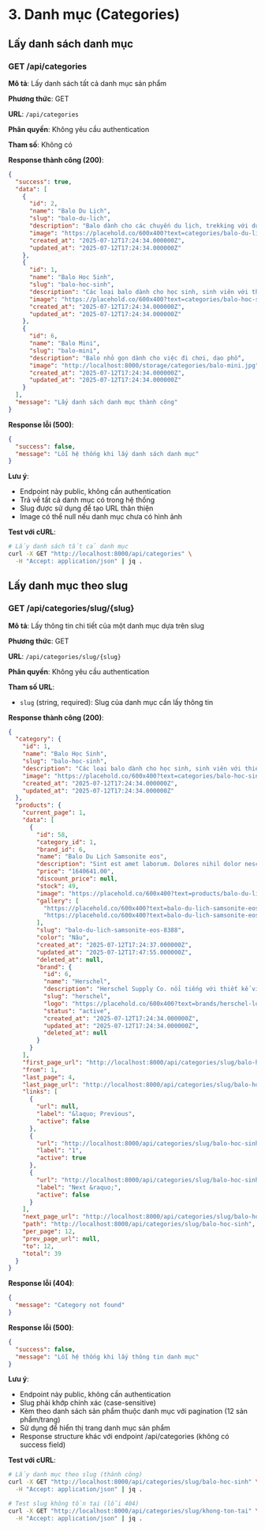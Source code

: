 # 3. Danh mục (Categories)

## Lấy danh sách danh mục

### GET /api/categories

**Mô tả**: Lấy danh sách tất cả danh mục sản phẩm

**Phương thức**: GET

**URL**: `/api/categories`

**Phân quyền**: Không yêu cầu authentication

**Tham số**: Không có

**Response thành công (200)**:

```json
{
  "success": true,
  "data": [
    {
      "id": 2,
      "name": "Balo Du Lịch",
      "slug": "balo-du-lich",
      "description": "Balo dành cho các chuyến du lịch, trekking với dung tích lớn và nhiều ngăn tiện ích",
      "image": "https://placehold.co/600x400?text=categories/balo-du-lich.jpg",
      "created_at": "2025-07-12T17:24:34.000000Z",
      "updated_at": "2025-07-12T17:24:34.000000Z"
    },
    {
      "id": 1,
      "name": "Balo Học Sinh",
      "slug": "balo-hoc-sinh",
      "description": "Các loại balo dành cho học sinh, sinh viên với thiết kế trẻ trung và tiện dụng",
      "image": "https://placehold.co/600x400?text=categories/balo-hoc-sinh.jpg",
      "created_at": "2025-07-12T17:24:34.000000Z",
      "updated_at": "2025-07-12T17:24:34.000000Z"
    },
    {
      "id": 6,
      "name": "Balo Mini",
      "slug": "balo-mini",
      "description": "Balo nhỏ gọn dành cho việc đi chơi, dạo phố",
      "image": "http://localhost:8000/storage/categories/balo-mini.jpg",
      "created_at": "2025-07-12T17:24:34.000000Z",
      "updated_at": "2025-07-12T17:24:34.000000Z"
    }
  ],
  "message": "Lấy danh sách danh mục thành công"
}
```

**Response lỗi (500)**:

```json
{
  "success": false,
  "message": "Lỗi hệ thống khi lấy danh sách danh mục"
}
```

**Lưu ý**:

- Endpoint này public, không cần authentication
- Trả về tất cả danh mục có trong hệ thống
- Slug được sử dụng để tạo URL thân thiện
- Image có thể null nếu danh mục chưa có hình ảnh

**Test với cURL**:

```bash
# Lấy danh sách tất cả danh mục
curl -X GET "http://localhost:8000/api/categories" \
  -H "Accept: application/json" | jq .
```

## Lấy danh mục theo slug

### GET /api/categories/slug/{slug}

**Mô tả**: Lấy thông tin chi tiết của một danh mục dựa trên slug

**Phương thức**: GET

**URL**: `/api/categories/slug/{slug}`

**Phân quyền**: Không yêu cầu authentication

**Tham số URL**:

- `slug` (string, required): Slug của danh mục cần lấy thông tin

**Response thành công (200)**:

```json
{
  "category": {
    "id": 1,
    "name": "Balo Học Sinh",
    "slug": "balo-hoc-sinh",
    "description": "Các loại balo dành cho học sinh, sinh viên với thiết kế trẻ trung và tiện dụng",
    "image": "https://placehold.co/600x400?text=categories/balo-hoc-sinh.jpg",
    "created_at": "2025-07-12T17:24:34.000000Z",
    "updated_at": "2025-07-12T17:24:34.000000Z"
  },
  "products": {
    "current_page": 1,
    "data": [
      {
        "id": 58,
        "category_id": 1,
        "brand_id": 6,
        "name": "Balo Du Lịch Samsonite eos",
        "description": "Sint est amet laborum. Dolores nihil dolor nesciunt quas itaque amet.",
        "price": "1640641.00",
        "discount_price": null,
        "stock": 49,
        "image": "https://placehold.co/600x400?text=products/balo-du-lich-samsonite-eos.jpg",
        "gallery": [
          "https://placehold.co/600x400?text=balo-du-lich-samsonite-eos-1.jpg",
          "https://placehold.co/600x400?text=balo-du-lich-samsonite-eos-2.jpg"
        ],
        "slug": "balo-du-lich-samsonite-eos-8388",
        "color": "Nâu",
        "created_at": "2025-07-12T17:24:37.000000Z",
        "updated_at": "2025-07-12T17:47:55.000000Z",
        "deleted_at": null,
        "brand": {
          "id": 6,
          "name": "Herschel",
          "description": "Herschel Supply Co. nổi tiếng với thiết kế vintage và hiện đại, phù hợp cho mọi lứa tuổi.",
          "slug": "herschel",
          "logo": "https://placehold.co/600x400?text=brands/herschel-logo.png",
          "status": "active",
          "created_at": "2025-07-12T17:24:34.000000Z",
          "updated_at": "2025-07-12T17:24:34.000000Z",
          "deleted_at": null
        }
      }
    ],
    "first_page_url": "http://localhost:8000/api/categories/slug/balo-hoc-sinh?page=1",
    "from": 1,
    "last_page": 4,
    "last_page_url": "http://localhost:8000/api/categories/slug/balo-hoc-sinh?page=4",
    "links": [
      {
        "url": null,
        "label": "&laquo; Previous",
        "active": false
      },
      {
        "url": "http://localhost:8000/api/categories/slug/balo-hoc-sinh?page=1",
        "label": "1",
        "active": true
      },
      {
        "url": "http://localhost:8000/api/categories/slug/balo-hoc-sinh?page=2",
        "label": "Next &raquo;",
        "active": false
      }
    ],
    "next_page_url": "http://localhost:8000/api/categories/slug/balo-hoc-sinh?page=2",
    "path": "http://localhost:8000/api/categories/slug/balo-hoc-sinh",
    "per_page": 12,
    "prev_page_url": null,
    "to": 12,
    "total": 39
  }
}
```

**Response lỗi (404)**:

```json
{
  "message": "Category not found"
}
```

**Response lỗi (500)**:

```json
{
  "success": false,
  "message": "Lỗi hệ thống khi lấy thông tin danh mục"
}
```

**Lưu ý**:

- Endpoint này public, không cần authentication
- Slug phải khớp chính xác (case-sensitive)
- Kèm theo danh sách sản phẩm thuộc danh mục với pagination (12 sản phẩm/trang)
- Sử dụng để hiển thị trang danh mục sản phẩm
- Response structure khác với endpoint /api/categories (không có success field)

**Test với cURL**:

```bash
# Lấy danh mục theo slug (thành công)
curl -X GET "http://localhost:8000/api/categories/slug/balo-hoc-sinh" \
  -H "Accept: application/json" | jq .

# Test slug không tồn tại (lỗi 404)
curl -X GET "http://localhost:8000/api/categories/slug/khong-ton-tai" \
  -H "Accept: application/json" | jq .
```
